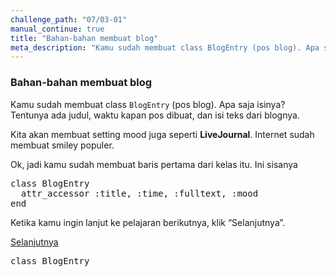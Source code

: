 ```yaml
---
challenge_path: "07/03-01"
manual_continue: true
title: "Bahan-bahan membuat blog"
meta_description: "Kamu sudah membuat class BlogEntry (pos blog). Apa saja isinya? Tentunya ada judul, waktu kapan pos dibuat, dan isi teks dari blognya."
---
```


### Bahan-bahan membuat blog

Kamu sudah membuat class `BlogEntry` (pos blog). Apa saja isinya? Tentunya ada judul, waktu kapan pos dibuat, dan isi teks dari blognya.

Kita akan membuat setting mood juga seperti **LiveJournal**. Internet sudah membuat smiley populer.

Ok, jadi kamu sudah membuat baris pertama dari kelas itu. Ini sisanya

<pre>class BlogEntry
  attr_accessor :title, :time, :fulltext, :mood
end</pre>

Ketika kamu ingin lanjut ke pelajaran berikutnya, klik “Selanjutnya”.

<div class="cta-with-btn">
	<a href="03-02.html" class="medium button full-width btn-cta btn-cta-selanjutnya js-challenge-link">Selanjutnya</a>
</div>

<pre id="code-prefill">
class BlogEntry
</pre>
